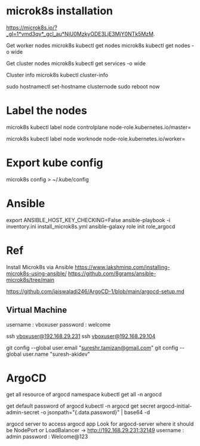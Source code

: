 microk8s installation
=======================
https://microk8s.io/?_gl=1*vmd3qv*_gcl_au*NjU0MzkyODE3LjE3MjY0NTk5MzM.



Get worker nodes
microk8s kubectl get nodes
microk8s kubectl get nodes -o wide

Get cluster nodes
microk8s kubectl get services -o wide

Cluster info
microk8s kubectl cluster-info



sudo hostnamectl set-hostname clusternode
sudo reboot now


Label the nodes
===================
microk8s kubectl label node controlplane node-role.kubernetes.io/master=

microk8s kubectl label node worknode node-role.kubernetes.io/worker=


Export kube config
================
microk8s config > ~/.kube/config



Ansible
=========
export ANSIBLE_HOST_KEY_CHECKING=False
ansible-playbook -i inventory.ini install_microk8s.yml 
ansible-galaxy role init role_argocd

Ref
====
Install Microk8s via Ansible
        https://www.lakshminp.com/installing-microk8s-using-ansible/
        https://github.com/8grams/ansible-microk8s/tree/main


https://github.com/jaiswaladi246/ArgoCD-1/blob/main/argocd-setup.md




Virtual Machine
---------------------
username : vboxuser
password : welcome

ssh vboxuser@192.168.29.231
ssh vboxuser@192.168.29.104

  git config --global user.email "sureshr.tamizan@gmail.com"
  git config --global user.name "suresh-akidev"



ArgoCD
============
get all resource of argocd namespace
        kubectl get all -n argocd

get default password of argocd
        kubectl -n argocd get secret argocd-initial-admin-secret -o jsonpath="{.data.password}" | base64 -d

argocd server to access argocd app
        Look for argocd-server where it should be NodePort or LoadBalancer -> http://192.168.29.231:32149
        username : admin
        password : Welcome@123
